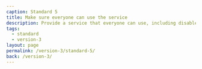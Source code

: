 ```yaml
---
caption: Standard 5
title: Make sure everyone can use the service
description: Provide a service that everyone can use, including disabled people and people with other legally protected characteristics. And people who do not have access to the internet or lack the skills or confidence to use it.
tags:
  - standard
  - version-3
layout: page
permalink: /version-3/standard-5/
back: /version-3/
---
```

